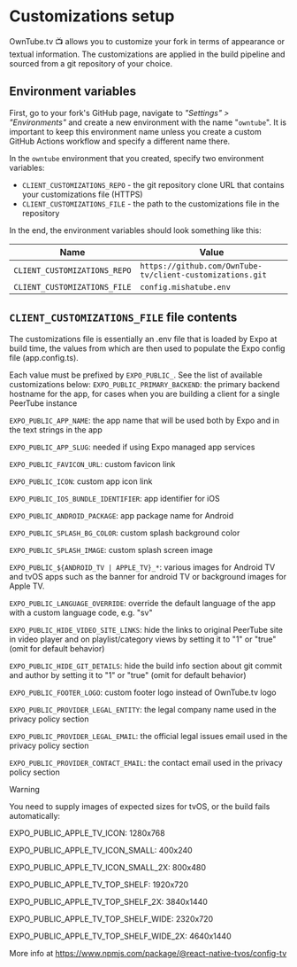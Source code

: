 # Customizations setup

OwnTube.tv 📺 allows you to customize your fork in terms of appearance or textual information. The customizations are
applied in the build pipeline and sourced from a git repository of your choice.

## Environment variables

First, go to your fork's GitHub page, navigate to _"Settings" > "Environments"_ and create a new environment with the
name "`owntube`". It is important to keep this environment name unless you create a custom GitHub Actions workflow and
specify a different name there.

In the `owntube` environment that you created, specify two environment variables:

- `CLIENT_CUSTOMIZATIONS_REPO` - the git repository clone URL that contains your customizations file (HTTPS)
- `CLIENT_CUSTOMIZATIONS_FILE` - the path to the customizations file in the repository

In the end, the environment variables should look something like this:

| Name                         | Value                                                     |
| ---------------------------- | --------------------------------------------------------- |
| `CLIENT_CUSTOMIZATIONS_REPO` | `https://github.com/OwnTube-tv/client-customizations.git` |
| `CLIENT_CUSTOMIZATIONS_FILE` | `config.mishatube.env`                                    |

## `CLIENT_CUSTOMIZATIONS_FILE` file contents

The customizations file is essentially an .env file that is loaded by Expo at build time, the values from which are then
used to populate the Expo config file (app.config.ts).

Each value must be prefixed by `EXPO_PUBLIC_`. See the list of available customizations below:
`EXPO_PUBLIC_PRIMARY_BACKEND`: the primary backend hostname for the app, for cases when you are building a client for a single PeerTube instance

`EXPO_PUBLIC_APP_NAME`: the app name that will be used both by Expo and in the text strings in the app

`EXPO_PUBLIC_APP_SLUG`: needed if using Expo managed app services

`EXPO_PUBLIC_FAVICON_URL`: custom favicon link

`EXPO_PUBLIC_ICON`: custom app icon link

`EXPO_PUBLIC_IOS_BUNDLE_IDENTIFIER`: app identifier for iOS

`EXPO_PUBLIC_ANDROID_PACKAGE`: app package name for Android

`EXPO_PUBLIC_SPLASH_BG_COLOR`: custom splash background color

`EXPO_PUBLIC_SPLASH_IMAGE`: custom splash screen image

`EXPO_PUBLIC_${ANDROID_TV | APPLE_TV}_*`: various images for Android TV and tvOS apps such as the banner for android TV
or background images for Apple TV.

`EXPO_PUBLIC_LANGUAGE_OVERRIDE`: override the default language of the app with a custom language code, e.g. "sv"

`EXPO_PUBLIC_HIDE_VIDEO_SITE_LINKS`: hide the links to original PeerTube site in video player and on playlist/category
views by setting it to "1" or "true" (omit for default behavior)

`EXPO_PUBLIC_HIDE_GIT_DETAILS`: hide the build info section about git commit and author by setting it to "1" or "true"
(omit for default behavior)

`EXPO_PUBLIC_FOOTER_LOGO`: custom footer logo instead of OwnTube.tv logo

`EXPO_PUBLIC_PROVIDER_LEGAL_ENTITY`: the legal company name used in the privacy policy section

`EXPO_PUBLIC_PROVIDER_LEGAL_EMAIL`: the official legal issues email used in the privacy policy section

`EXPO_PUBLIC_PROVIDER_CONTACT_EMAIL`: the contact email used in the privacy policy section

> [!WARNING]
> You need to supply images of expected sizes for tvOS, or the build fails automatically:
>
> EXPO_PUBLIC_APPLE_TV_ICON: 1280x768
>
> EXPO_PUBLIC_APPLE_TV_ICON_SMALL: 400x240
>
> EXPO_PUBLIC_APPLE_TV_ICON_SMALL_2X: 800x480
>
> EXPO_PUBLIC_APPLE_TV_TOP_SHELF: 1920x720
>
> EXPO_PUBLIC_APPLE_TV_TOP_SHELF_2X: 3840x1440
>
> EXPO_PUBLIC_APPLE_TV_TOP_SHELF_WIDE: 2320x720
>
> EXPO_PUBLIC_APPLE_TV_TOP_SHELF_WIDE_2X: 4640x1440
>
> More info at https://www.npmjs.com/package/@react-native-tvos/config-tv
